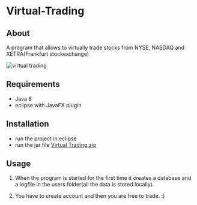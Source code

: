 # Virtual-Trading
## About
A program that allows to virtually trade stocks from NYSE, NASDAQ and XETRA(Frankfurt stockexchange)

![virtual trading](https://cloud.githubusercontent.com/assets/22866739/21136217/678f03d4-c12d-11e6-92a8-ac6c4eedf924.png)

## Requirements

- Java 8
- eclipse with JavaFX plugin

## Installation

- run the project in eclipse
- run the jar file [Virtual Trading.zip](https://github.com/KaloyanBogoslovov/Virtual-Trading/files/652009/Virtual.Trading.zip)
 
## Usage

1) When the program is started for the first time it creates a database and a logfile in the users folder(all the data is stored locally).

2) You have to create account and then you are free to trade. :)

